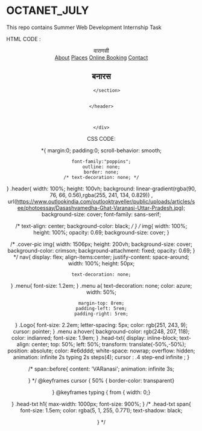 # OCTANET_JULY
This repo contains Summer Web Development Internship Task

HTML CODE : 

<!DOCTYPE html>
<html lang="en">

<head>
    <meta charset="UTF-8">
    <meta name="viewport" content="width=device-width, initial-scale=1.0">
    <title>Landing Page</title>
    <link rel="stylesheet" href="landingpage.css">
    <!-- <script src="https://kit.fontawesome.com/a076d05399.js" crossorigin="anonymous"></script>
        <script src="https://code.jquery.com/jquery-3.6.4.min.js"></script> -->
    <!-- <link href='https://unpkg.com/boxicons@2.1.4/css/boxicons.min.css' rel='stylesheet'>  -->

</head>

<body>
    <header class="header">
        <nav>
            <div class="Logo">
                वाराणसी
            </div>
            <div class="menu">
                <a href="#">About</a>
                <a href="#">Places</a>
                <a href="#">Online Booking</a>
                <a href="#">Contact</a>
            </div>
        </nav>
        <section class="head-txt">
            <h1>बनारस </h1><span ></span>
            
            
            
        </section>
        
        
    </header>

    

    </div>
    
</body>

CSS CODE:

*{
    margin:0;
    padding:0;
    scroll-behavior: smooth;
    
    font-family:"poppins";
    outline: none;
    border: none;
    /* text-decoration: none; */
}
.header{
    width: 100%;
    height: 100vh;
    background: linear-gradient(rgba(90, 76, 66, 0.56),rgba(255, 241, 134, 0.829)) , url(https://www.outlookindia.com/outlooktraveller/public/uploads/articles/see/photoessay/Dasashvamedha-Ghat-Varanasi-Uttar-Pradesh.jpg);
    background-size: cover;
    font-family: sans-serif;
    
  /* text-align: center;
 background-color: black; */
 }
 /* img{
    width: 100%;
    height: 100%;
    opacity: 0.69;
    background-size: cover;
}

/* .cover-pic img{
    width: 1506px;
    height: 200vh;
    background-size: cover;
    background-color: crimson;
    background-attachment: fixed;
    opacity: 0.69;
} */
nav{
    display: flex;
    align-items:center;
    justify-content: space-around;
    width: 100%;
    height: 50px;
    
    text-decoration: none;
    
} 
.menu{
    font-size: 1.2em;
}
.menu a{
    text-decoration: none;
    color: azure;
    width: 50%;
    
    margin-top: 8rem;
    padding-left: 5rem;
    padding-right: 5rem;
}
.Logo{
    font-size: 2.2em;
    letter-spacing: 5px;
    color: rgb(251, 243, 9);
    cursor: pointer;
}
.menu a:hover{
    background-color: rgb(248, 207, 118);
    color: indianred;
    font-size: 1.9em;
}
.head-txt{
    display: inline-block;
    text-align: center;
   top: 50%;
   left: 50%;
   transform: translate(-50%,-50%);
    position: absolute;
    color: #e6dddd;
    white-space: nowrap;
    overflow: hidden;
    animation: 
    infinite 2s
    typing  2s steps(4);
    cursor : .4 step-end infinite ;
}

/* span::before{
    content: 'VARanasi';
    animation:  infinite 3s;
    
} */
@keyframes cursor {
    50% { border-color: transparent}
    
    
} 
@keyframes typing {
    from { width: 0;}
    
    
} 
.head-txt h1{
    max-width: 1000px;
    font-size: 900%;
}
/* .head-txt span{
    font-size: 1.5em;
    color: rgba(5, 1, 255, 0.771);
    text-shadow: black;
    
} */

